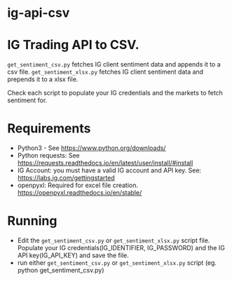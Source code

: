 # ig-api-csv
# IG Trading API to CSV.

`get_sentiment_csv.py` fetches IG client sentiment data and appends it to a csv file.
`get_sentiment_xlsx.py` fetches IG client sentiment data and prepends it to a xlsx file.

Check each script to populate your IG credentials and the markets to fetch sentiment for.

# Requirements
- Python3 - See https://www.python.org/downloads/
- Python requests: See https://requests.readthedocs.io/en/latest/user/install/#install
- IG Account: you must have a valid IG account and API key.  See: https://labs.ig.com/gettingstarted
- openpyxl:  Required for excel file creation.  https://openpyxl.readthedocs.io/en/stable/

# Running
- Edit the `get_sentiment_csv.py` or `get_sentiment_xlsx.py` script file.  Populate your IG credentials(IG_IDENTIFIER, IG_PASSWORD) and the IG API key(IG_API_KEY) and save the file.
- run either `get_sentiment_csv.py` or `get_sentiment_xlsx.py` script (eg. python get_sentiment_csv.py)



